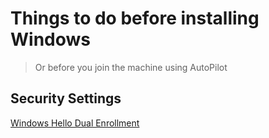 # Things to do before installing Windows

> Or before you join the machine using AutoPilot

## Security Settings

[Windows Hello Dual Enrollment](https://learn.microsoft.com/en-us/windows/security/identity-protection/hello-for-business/hello-feature-dual-enrollment)
